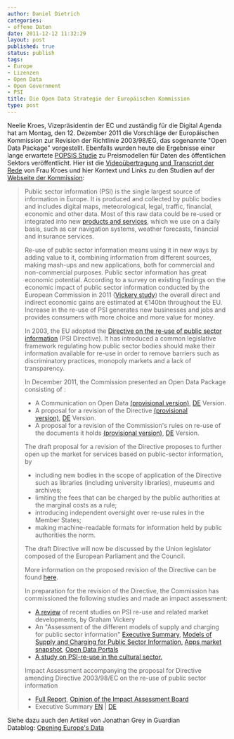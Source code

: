 ```yaml
---
author: Daniel Dietrich
categories:
- offene Daten
date: 2011-12-12 11:32:29
layout: post
published: true
status: publish
tags:
- Europe
- Lizenzen
- Open Data
- Open Government
- PSI
title: Die Open Data Strategie der Europäischen Kommission
type: post
---
```


Neelie Kroes, Vizepräsidentin der EC und zuständig für die Digital Agenda hat am Montag, den 12. Dezember 2011 die Vorschläge der Europäischen Kommission zur Revision der Richtlinie 2003/98/EG, das sogenannte "Open Data Package" vorgestellt. Ebenfalls wurden heute die Ergebnisse einer lange erwartete [POPSIS Studie](http://ec.europa.eu/information_society/policy/psi/docs/pdfs/opendata2012/reports/Deloitte/summary.pdf) zu Preismodellen für Daten des öffentlichen Sektors veröffentlicht. Hier ist die [Videoübertragung und Transcript der Rede](http://ec.europa.eu/avservices/player/streaming.cfm?type=ebsvod&sid=192681) von Frau Kroes und hier Kontext und Links zu den Studien auf der [Webseite der Kommission](http://ec.europa.eu/information_society/policy/psi/index_en.htm):

> Public sector information (PSI) is the single largest source of information in Europe. It is produced and collected by public bodies and includes digital maps, meteorological, legal, traffic, financial, economic and other data. Most of this raw data could be re-used or integrated into new [products and services](http://epsiplatform.eu/products_services), which we use on a daily basis, such as car navigation systems, weather forecasts, financial and insurance services.
> 
> Re-use of public sector information means using it in new ways by adding value to it, combining information from different sources, making mash-ups and new applications, both for commercial and non-commercial purposes. Public sector information has great economic potential. According to a survey on existing findings on the economic impact of public sector information conducted by the European Commission in 2011 ([Vickery study](http://ec.europa.eu/information_society/policy/psi/docs/pdfs/report/psi_final_version_formatted.docx)) the overall direct and indirect economic gains are estimated at €140bn throughout the EU. Increase in the re-use of PSI generates new businesses and jobs and provides consumers with more choice and more value for money.
> 
> In 2003, the EU adopted the [Directive on the re-use of public sector information](http://ec.europa.eu/information_society/policy/psi/rules/eu/index_en.htm) (PSI Directive). It has introduced a common legislative framework regulating how public sector bodies should make their information available for re-use in order to remove barriers such as discriminatory practices, monopoly markets and a lack of transparency.
> 
> In December 2011, the Commission presented an Open Data Package consisting of :
> 
>   * A Communication on Open Data [(provisional version)](http://ec.europa.eu/information_society/policy/psi/docs/pdfs/opendata2012/open_data_communication/opendata_EN.pdf), [DE](http://ec.europa.eu/information_society/policy/psi/docs/pdfs/opendata2012/open_data_communication/opendata_DE.pdf) Version.
>   * A proposal for a revision of the Directive [(provisional version)](http://ec.europa.eu/information_society/policy/psi/docs/pdfs/opendata2012/revision_of_PSI_Directive/proposal_directive_EN.pdf), [DE](http://ec.europa.eu/information_society/policy/psi/docs/pdfs/opendata2012/revision_of_PSI_Directive/proposal_directive_DE.pdf) Version.
>   * A proposal for a revision of the Commission's rules on re-use of the documents it holds [(provisional version)](http://ec.europa.eu/information_society/policy/psi/docs/pdfs/opendata2012/re-use_of_commission_documents/commreuse_EN.pdf), [DE](http://ec.europa.eu/information_society/policy/psi/docs/pdfs/opendata2012/re-use_of_commission_documents/commreuse_DE.pdf) Version.
> 
> The draft proposal for a revision of the Directive proposes to further open up the market for services based on public-sector information, by
> 
>   * including new bodies in the scope of application of the Directive such as libraries (including university libraries), museums and archives;
>   * limiting the fees that can be charged by the public authorities at the marginal costs as a rule;
>   * introducing independent oversight over re-use rules in the Member States;
>   * making machine-readable formats for information held by public authorities the norm.
> 
> The draft Directive will now be discussed by the Union legislator composed of the European Parliament and the Council.
> 
> More information on the proposed revision of the Directive can be found [here](http://europa.eu/rapid/pressReleasesAction.do?reference=MEMO/11/891&format=HTML&aged=0&language=EN&guiLanguage=en).
> 
> In preparation for the revision of the Directive, the Commission has commissioned the following studies and made an impact assessment:
> 
>   * [A review](http://ec.europa.eu/information_society/policy/psi/docs/pdfs/opendata2012/reports/Vickery.docx) of recent studies on PSI re-use and related market developments, by Graham Vickery
>   * An "Assessment of the different models of supply and charging for public sector information" [Executive Summary](http://ec.europa.eu/information_society/policy/psi/docs/pdfs/opendata2012/reports/Deloitte/summary.pdf), [Models of Supply and Charging for Public Sector Information,](http://ec.europa.eu/information_society/policy/psi/docs/pdfs/opendata2012/reports/Deloitte/models.pdf) [Apps market snapshot](http://ec.europa.eu/information_society/policy/psi/docs/pdfs/opendata2012/reports/Deloitte/apps_market.pdf), [Open Data Portals](http://ec.europa.eu/information_society/policy/psi/docs/pdfs/opendata2012/reports/Deloitte/open_data_portals.pdf)
>   * [A study on PSI-re-use in the cultural sector.](http://ec.europa.eu/information_society/policy/psi/docs/pdfs/report/cc462d011_1_1final_report.pdf)
> 
> Impact Assessment accompanying the proposal for Directive amending Directive 2003/98/EC on the re-use of public sector information
> 
>   * [Full Report](http://ec.europa.eu/information_society/policy/psi/docs/pdfs/opendata2012/impact_assessment/impact_assessment_report.pdf), [Opinion of the Impact Assessment Board](http://ec.europa.eu/information_society/policy/psi/docs/pdfs/opendata2012/impact_assessment/IABopinion.pdf)
>   * Executive Summary [EN](http://ec.europa.eu/information_society/policy/psi/docs/pdfs/opendata2012/impact_assessment/IAexecsummary_EN.pdf) | [DE](http://ec.europa.eu/information_society/policy/psi/docs/pdfs/opendata2012/impact_assessment/IAexecsummary_DE.pdf)

Siehe dazu auch den Artikel von Jonathan Grey in Guardian Datablog: [Opening Europe's Data](http://www.guardian.co.uk/news/datablog/2011/dec/09/freedomofinformation-free-our-data?CMP=twt_gu)

 

 

 

 